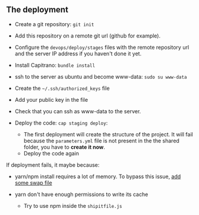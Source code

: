 ## The deployment

- Create a git repository: `git init`

- Add this repository on a remote git url (github for example).

- Configure the `devops/deploy/stages` files with the remote repository url and the server IP address if you haven't done it yet.

- Install Capitrano: `bundle install`

- ssh to the server as ubuntu and become www-data: `sudo su www-data`

- Create the `~/.ssh/authorized_keys` file

- Add your public key in the file

- Check that you can ssh as www-data to the server.

- Deploy the code: `cap staging deploy`:
  - The first deployment will create the structure of the project. It will fail because the `parameters.yml` file is not present in the the shared folder, you have to **create it now**.
  - Deploy the code again


If deployment fails, it maybe because:

- yarn/npm install requires a lot of memory. To bypass this issue, [add some swap file](https://www.cyberciti.biz/faq/linux-add-a-swap-file-howto/)

- yarn don't have enough permissions to write its cache
  - Try to use npm inside the `shipitfile.js`
